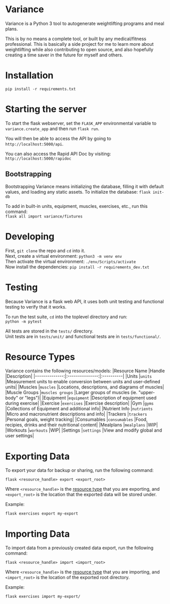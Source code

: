 # Variance

Variance is a Python 3 tool to autogenerate weightlifting programs and meal plans.

This is by no means a complete tool, or built by any medical/fitness professional.
This is basically a side project for me to learn more about weightlifting while also contributing to open source, and also hopefully creating a time saver in the future for myself and others.

# Installation
`pip install -r requirements.txt`

# Starting the server
To start the flask webserver, set the `FLASK_APP` environmental variable to `variance.create_app` and then run `flask run`.

You will then be able to access the API by going to `http://localhost:5000/api`.

You can also access the Rapid API Doc by visiting: `http://localhost:5000/rapidoc`

## Bootstrapping
Bootstrapping Variance means initializing the database, filling it with default values, and loading any static assets.
To initialize the database:
```flask init-db```  

To add in built-in units, equipment, muscles, exercises, etc., run this command:  
```flask all import variance/fixtures```

# Developing
First, `git clone` the repo and `cd` into it.  
Next, create a virtual environment: `python3 -m venv env`   
Then activate the virtual environment: `./env/Scripts/activate`  
Now install the dependencies: `pip install -r requirements_dev.txt`  

# Testing
Because Variance is a flask web API, it uses both unit testing and functional testing to verify that it works.  

To run the test suite, `cd` into the toplevel directory and run:  
`python -m pytest`  

All tests are stored in the `tests/` directory.  
Unit tests are in `tests/unit/` and functional tests are in `tests/functional/`.

# Resource Types
Variance contains the following resources/models:
|Resource Name  |Handle           |Description|
|--------------:|:---------------:|:----------|
|Units          |`units`          |Measurement units to enable conversion between units and user-defined units|
|Muscles        |`muscles`        |Locations, descriptions, and diagrams of muscles|
|Muscle Groups  |`muscles groups` |Larger groups of muscles (ie. "upper-body" or "legs")|
|Equipment      |`equipment`      |Description of equipment used during exercise|
|Exercise       |`exercises`      |Exercise description|
|Gym            |`gyms`           |Collections of Equipment and additional info|
|Nutrient Info  |`nutrients`      |Micro and macronutrient descriptions and info|
|Trackers       |`trackers`       |Personal goals, weight tracking|
|Consumables    |`consumables`    |Food, recipies, drinks and their nutritional content|
|Mealplans      |`mealplans`      |WIP|
|Workouts       |`workouts`       |WIP|
|Settings       |`settings`       |View and modify global and user settings|

# Exporting Data
To export your data for backup or sharing, run the following command:
```
flask <resource_handle> export <export_root>
```

Where `<resource_handle>` is the [resource type](#resource-types) that you are exporting, and `<export_root>` is the location that the exported data will be stored under.

Example:
```
flask exercises export my-export
```


# Importing Data
To import data from a previously created data export, run the following command:
```
flask <resource_handle> import <import_root>
```

Where `<resource_handle>` is the [resource type](#resource-types) that you are importing, and `<import_root>` is the location of the exported root directory.

Example:
```
flask exercises import my-export/
```